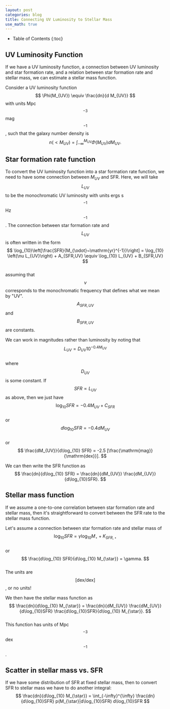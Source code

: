 ```yaml
---
layout: post
categories: blog
title: Connecting UV Luminosity to Stellar Mass
use_math: true
---
```


* Table of Contents
{:toc}


## UV Luminosity Function

If we have a UV luminosity function, a connection
between UV luminosity and star formation rate,
and a relation between star formation rate and
stellar mass, we can estimate a stellar mass function.

Consider a UV luminosity function
$$
\Phi(M_{UV}) \equiv \frac{dn}{d M_{UV}}
$$
with units Mpc$$^{-3}$$ mag$$^{-1}$$,
such that the galaxy number density is  
$$
n(<M_{UV}) = \int_{-\infty}^{M_{UV}} \Phi(M_{UV})dM_{UV}.
$$

## Star formation rate function

To convert the UV luminosity function into a star formation rate function, we need to have some connection between $M_{UV}$ and SFR.
Here, we will take $$L_{UV}$$ to be the monochromatic UV luminosity
with units ergs s$$^{-1}$$ Hz$$^{-1}$$. The connection between 
star formation rate and $$L_{UV}$$ is often written in the form  
$$
\log_{10}\left[\frac{SFR}{M_{\odot}~\mathrm{yr}^{-1}}\right] = \log_{10}
\left(\nu L_{UV}\right) + A_{SFR,UV} \equiv \log_{10} L_{UV} + B_{SFR,UV}
$$  
assuming that $$\nu$$ corresponds to the monochromatic frequency
that defines what we mean by "UV". $$A_{SFR,UV}$$ and $$B_{SFR,UV}$$
are constants.

We can work in magnitudes rather than luminosity by noting
that  
$$
L_{UV} = D_{UV} 10^{-0.4 M_{UV}}
$$  
where $$D_{UV}$$ is some constant. If $$SFR\propto L_{UV}$$ as above,
then we just have  
$$
\log_{10} SFR = -0.4 M_{UV} + C_{SFR}
$$  
or  
$$
d\log_{10} SFR = -0.4 dM_{UV}
$$  
or  
$$
\frac{dM_{UV}}{d\log_{10} SFR} = -2.5 [\frac{\mathrm{mag}}{\mathrm{dex}}].
$$  

We can then write the SFR function as   
$$
\frac{dn}{d\log_{10} SFR} = \frac{dn}{dM_{UV}} \frac{dM_{UV}}{d\log_{10}SFR}.
$$  

## Stellar mass function

If we assume a one-to-one correlation between
star formation rate and stellar mass, then it's straightforward
to convert between the SFR rate to the stellar mass function.

Let's assume a connection between star formation rate and
stellar mass of  
$$
\log_{10} SFR = \gamma \log_{10} M_{\star} + K_{SFR,\star}
$$  
or  
$$
\frac{d\log_{10} SFR}{d\log_{10} M_{\star}} = \gamma.
$$  
The units are $$[\mathrm{dex}/\mathrm{dex}]$$, or no units!

We then have the stellar mass function as  
$$  
\frac{dn}{d\log_{10} M_{\star}} = \frac{dn}{dM_{UV}} \frac{dM_{UV}}{d\log_{10}SFR} \frac{d\log_{10}SFR}{d\log_{10} M_{\star}}.
$$  
This function has units of Mpc$$^{-3}$$ dex$$^{-1}$$.

## Scatter in stellar mass vs. SFR

If we have some distribution of SFR at fixed
stellar mass, then to convert SFR to stellar mass we have to do
another integral:
$$  
\frac{dn}{d\log_{10} M_{\star}} = \int_{-\infty}^{\infty} \frac{dn}{d\log_{10}SFR} p(M_{\star}|d\log_{10}SFR) d\log_{10}SFR
$$  



